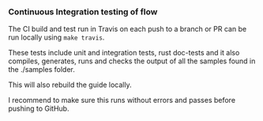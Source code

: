 ### Continuous Integration testing of flow
The CI build and test run in Travis on each push to a branch or PR can be run locally 
using ```make travis```.

These tests include unit and integration tests, rust doc-tests and it also compiles, generates, runs and checks the 
output of all the samples found in the ./samples folder.

This will also rebuild the guide locally.

I recommend to make sure this runs without errors and passes before pushing to GitHub.
